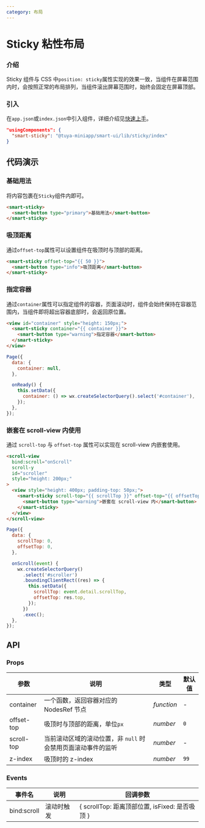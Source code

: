 ```yaml
---
category: 布局
---
```


# Sticky 粘性布局

### 介绍

Sticky 组件与 CSS 中`position: sticky`属性实现的效果一致，当组件在屏幕范围内时，会按照正常的布局排列，当组件滚出屏幕范围时，始终会固定在屏幕顶部。

### 引入

在`app.json`或`index.json`中引入组件，详细介绍见[快速上手](/material/smartui?comId=help-getting-started&appType=miniapp)。

```json
"usingComponents": {
  "smart-sticky": "@tuya-miniapp/smart-ui/lib/sticky/index"
}
```

## 代码演示

### 基础用法

将内容包裹在`Sticky`组件内即可。

```html
<smart-sticky>
  <smart-button type="primary">基础用法</smart-button>
</smart-sticky>
```

### 吸顶距离

通过`offset-top`属性可以设置组件在吸顶时与顶部的距离。

```html
<smart-sticky offset-top="{{ 50 }}">
  <smart-button type="info">吸顶距离</smart-button>
</smart-sticky>
```

### 指定容器

通过`container`属性可以指定组件的容器，页面滚动时，组件会始终保持在容器范围内，当组件即将超出容器底部时，会返回原位置。

```html
<view id="container" style="height: 150px;">
  <smart-sticky container="{{ container }}">
    <smart-button type="warning">指定容器</smart-button>
  </smart-sticky>
</view>
```

```js
Page({
  data: {
    container: null,
  },

  onReady() {
    this.setData({
      container: () => wx.createSelectorQuery().select('#container'),
    });
  },
});
```

### 嵌套在 scroll-view 内使用

通过 `scroll-top` 与 `offset-top` 属性可以实现在 scroll-view 内嵌套使用。

```html
<scroll-view
  bind:scroll="onScroll"
  scroll-y
  id="scroller"
  style="height: 200px;"
>
  <view style="height: 400px; padding-top: 50px;">
    <smart-sticky scroll-top="{{ scrollTop }}" offset-top="{{ offsetTop }}">
      <smart-button type="warning">嵌套在 scroll-view 内</smart-button>
    </smart-sticky>
  </view>
</scroll-view>
```

```js
Page({
  data: {
    scrollTop: 0,
    offsetTop: 0,
  },

  onScroll(event) {
    wx.createSelectorQuery()
      .select('#scroller')
      .boundingClientRect((res) => {
        this.setData({
          scrollTop: event.detail.scrollTop,
          offsetTop: res.top,
        });
      })
      .exec();
  },
});
```

## API

### Props

| 参数       | 说明                                                         | 类型       | 默认值 |
| ---------- | ------------------------------------------------------------ | ---------- | ------ |
| container  | 一个函数，返回容器对应的 NodesRef 节点                       | _function_ | -      |
| offset-top | 吸顶时与顶部的距离，单位`px`                                 | _number_   | `0`    |
| scroll-top | 当前滚动区域的滚动位置，非 `null` 时会禁用页面滚动事件的监听 | _number_   | -      |
| z-index    | 吸顶时的 z-index                                             | _number_   | `99`   |

### Events

| 事件名      | 说明       | 回调参数                                       |
| ----------- | ---------- | ---------------------------------------------- |
| bind:scroll | 滚动时触发 | { scrollTop: 距离顶部位置, isFixed: 是否吸顶 } |
